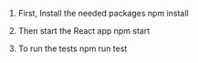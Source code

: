 1) First, Install the needed packages 
npm install

2) Then start the React app 
npm start

3) To run the tests 
npm run test

